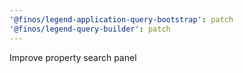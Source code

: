 ```yaml
---
'@finos/legend-application-query-bootstrap': patch
'@finos/legend-query-builder': patch
---
```


Improve property search panel
